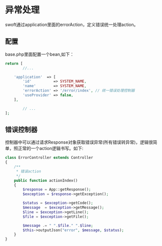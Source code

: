 # 异常处理

swoft通过application里面的errorAction，定义错误统一处理action。

## 配置

base.php里面配置一个bean,如下：

```php
return [
        //...

    'application'  => [
        'id'          => SYSTEM_NAME,
        'name'        => SYSTEM_NAME,
        'errorAction' => '/error/index', // 统一错误处理控制器
        'useProvider' => false,
    ],

        // ...
];
```

## 错误控制器

控制器中可以通过请求Response对象获取错误异常\(所有错误转异常\)，逻辑很简单，照正常的一个action逻辑书写。如下:

```php
class ErrorController extends Controller
{
    /**
     * 错误action
     */
    public function actionIndex()
    {
        $response = App::getResponse();
        $exception = $response->getException();

        $status = $exception->getCode();
        $message  = $exception->getMessage();
        $line = $exception->getLine();
        $file = $exception->getFile();

        $message .= " ".$file." ".$line;
        $this->outputJson("error", $message, $status);
    }
}
```



